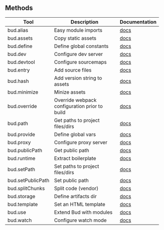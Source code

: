 ## Methods

| Tool              | Description                                   | Documentation                     |
| ----------------- | --------------------------------------------- | --------------------------------- |
| bud.alias         | Easy module imports                           | [docs](docs:config/alias)         |
| bud.assets        | Copy static assets                            | [docs](docs:config/assets)        |
| bud.define        | Define global constants                       | [docs](docs:config/define)        |
| bud.dev           | Configure dev server                          | [docs](docs:config/dev)           |
| bud.devtool       | Configure sourcemaps                          | [docs](docs:config/devtool)       |
| bud.entry         | Add source files                              | [docs](docs:config/entry)         |
| bud.hash          | Add version string to assets                  | [docs](docs:config/hash)          |
| bud.minimize      | Minize assets                                 | [docs](docs:config/minimize)      |
| bud.override      | Override webpack configuration prior to build | [docs](docs:config/override)      |
| bud.path          | Get paths to project files/dirs               | [docs](docs:config/path)          |
| bud.provide       | Define global vars                            | [docs](docs:config/provide)       |
| bud.proxy         | Configure proxy server                        | [docs](docs:config/proxy)         |
| bud.publicPath    | Get public path                               | [docs](docs:config/publicPath)    |
| bud.runtime       | Extract boilerplate                           | [docs](docs:config/runtime)       |
| bud.setPath       | Set paths to project files/dirs               | [docs](docs:config/setPath)       |
| bud.setPublicPath | Set public path                               | [docs](docs:config/setPublicPath) |
| bud.splitChunks   | Split code (vendor)                           | [docs](docs:config/vendor)        |
| bud.storage       | Define artifacts dir                          | [docs](docs:config/storage)       |
| bud.template      | Set an HTML template                          | [docs](docs:config/template)      |
| bud.use           | Extend Bud with modules                       | [docs](docs:config/use)           |
| bud.watch         | Configure watch mode                          | [docs](docs:config/watch)         |
